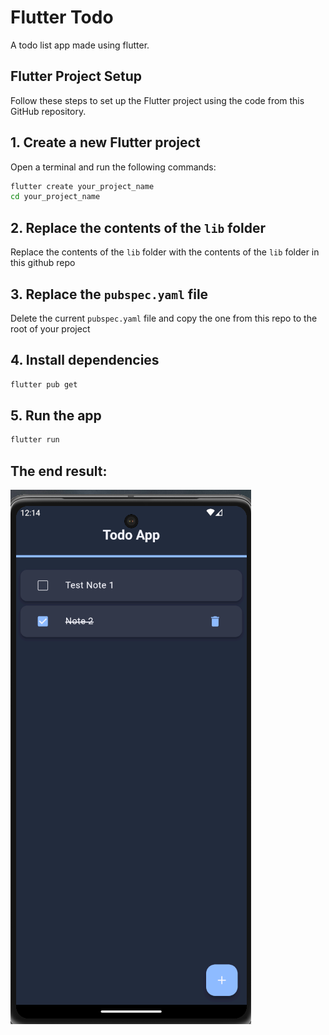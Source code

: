 # Flutter Todo
A todo list app made using flutter.

## Flutter Project Setup

Follow these steps to set up the Flutter project using the code from this GitHub repository.

## 1. Create a new Flutter project

Open a terminal and run the following commands:

```bash
flutter create your_project_name
cd your_project_name
```

## 2. Replace the contents of the `lib` folder
Replace the contents of the `lib` folder with the contents of the `lib` folder in this github repo

## 3. Replace the `pubspec.yaml` file
Delete the current `pubspec.yaml` file and copy the one from this repo to the root of your project

## 4. Install dependencies

```bash
flutter pub get
```

## 5. Run the app

```bash
flutter run
```

## The end result:
![Output Image](output.png)
